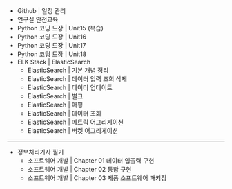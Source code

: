 - Github | 일정 관리
- 연구실 안전교육
- Python 코딩 도장 | Unit15 (복습)
- Python 코딩 도장 | Unit16
- Python 코딩 도장 | Unit17
- Python 코딩 도장 | Unit18
- ELK Stack | ElasticSearch
  - ElasticSearch | 기본 개념 정리 
  - ElasticSearch | 데이터 입력 조회 삭제
  - ElasticSearch | 데이터 업데이트
  - ElasticSearch | 벌크
  - ElasticSearch | 매핑
  - ElasticSearch | 데이터 조회
  - ElasticSearch | 메트릭 어그리게이션
  - ElasticSearch | 버켓 어그리게이션
---
- 정보처리기사 필기
  - 소프트웨어 개발 | Chapter 01 데이터 입출력 구현
  - 소프트웨어 개발 | Chapter 02 통합 구현
  - 소프트웨어 개발 | Chapter 03 제품 소프트웨어 패키징
